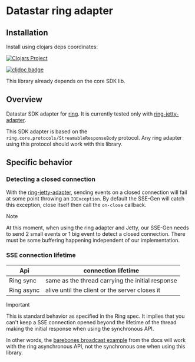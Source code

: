 # Datastar ring adapter

## Installation

Install using clojars deps coordinates:

[![Clojars Project](https://img.shields.io/clojars/v/dev.data-star.clojure/ring.svg)](https://clojars.org/dev.data-star.clojure/ring)

[![cljdoc badge](https://cljdoc.org/badge/dev.data-star.clojure/ring)](https://cljdoc.org/d/dev.data-star.clojure/ring/CURRENT)

This library already depends on the core SDK lib.

## Overview

Datastar SDK adapter for [ring](https://github.com/ring-clojure/ring). It is currently
tested only with
[ring-jetty-adapter](https://github.com/ring-clojure/ring/tree/master/ring-jetty-adapter).

This SDK adapter is based on the `ring.core.protocols/StreamableResponseBody` protocol.
Any ring adapter using this protocol should work with this library.

## Specific behavior

### Detecting a closed connection

With the [ring-jetty-adapter](https://github.com/ring-clojure/ring/tree/master/ring-jetty-adapter),
sending events on a closed connection will fail at some point throwing an
`IOException`. By default the SSE-Gen will catch this exception, close itself
then call the `on-close` callback.

> [!Note]
> At this moment, when using the ring adapter and Jetty, our SSE-Gen needs
> to send 2 small events or 1 big event to detect a closed connection.
> There must be some buffering happening independent of our implementation.

### SSE connection lifetime

|Api| connection lifetime|
|-|--|
|Ring sync| same as the thread carrying the initial response|
|Ring async| alive until the client or the server closes it|

> [!IMPORTANT]
> This is standard behavior as specified in the Ring spec. It implies that you
> can't keep a SSE connection opened beyond the lifetime of the thread making
> the initial response when using the synchronous API.

In other words, the [barebones broadcast example](https://cljdoc.org/d/dev.data-star.clojure/sdk/CURRENT/doc/sdk-docs/using-datastar#barebones-broadcast)
from the docs will work with the ring asynchronous API, not the synchronous one
when using this library.
